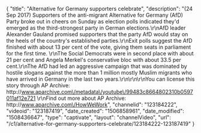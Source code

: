 {
    "title": "Alternative for Germany supporters celebrate",
    "description": "(24 Sep 2017) Supporters of the anti-migrant Alternative for Germany (AfD) Party broke out in cheers on Sunday as election polls indicated they'd emerged as the third-strongest party in German elections.\r\nAfD leader Alexander Gauland promised supporters that the party AfD would stay on the heels of the country's established parties.\r\nExit polls suggest the AfD finished with about 13 per cent of the vote, giving them seats in parliament for the first time. \r\nThe Social Democrats were in second place with about 21 per cent and Angela Merkel's conservative bloc with about 33.5 per cent.\r\nThe AfD had led an aggressive campaign that was dominated by hostile slogans against the more than 1 million mostly Muslim migrants who have arrived in Germany in the last two years.\r\n\r\n\r\nYou can license this story through AP Archive: http:\/\/www.aparchive.com\/metadata\/youtube\/99483c8664802310b0597011af12e721 \r\nFind out more about AP Archive: http:\/\/www.aparchive.com\/HowWeWork",
    "channelid": "123184222",
    "videoid": "123187419",
    "date_created": "1506858961",
    "date_modified": "1508436647",
    "type": "captivate",
    "layout": "channelVideo",
    "url": "\/c1\/alternative-for-germany-supporters-celebrate\/123184222-123187419"
}
